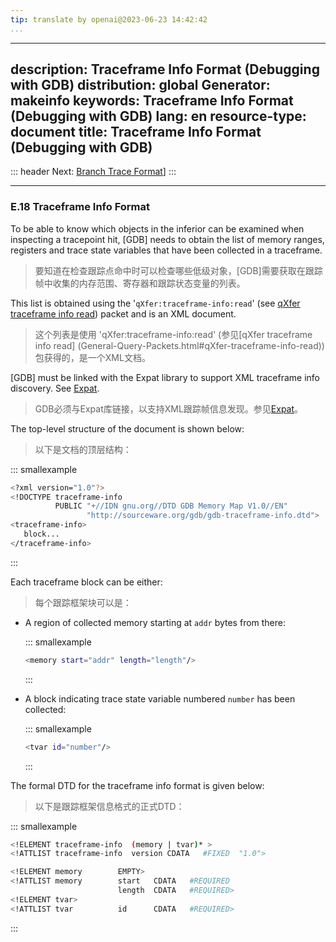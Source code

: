 ```yaml
---
tip: translate by openai@2023-06-23 14:42:42
...
```

---
description: Traceframe Info Format (Debugging with GDB)
distribution: global
Generator: makeinfo
keywords: Traceframe Info Format (Debugging with GDB)
lang: en
resource-type: document
title: Traceframe Info Format (Debugging with GDB)
---
::: header
Next: [Branch Trace Format](Branch-Trace-Format.html#Branch-Trace-Format)]
:::

---

### E.18 Traceframe Info Format


To be able to know which objects in the inferior can be examined when inspecting a tracepoint hit, [GDB] needs to obtain the list of memory ranges, registers and trace state variables that have been collected in a traceframe.

> 要知道在检查跟踪点命中时可以检查哪些低级对象，[GDB]需要获取在跟踪帧中收集的内存范围、寄存器和跟踪状态变量的列表。


This list is obtained using the '`qXfer:traceframe-info:read`' (see [qXfer traceframe info read](General-Query-Packets.html#qXfer-traceframe-info-read)) packet and is an XML document.

> 这个列表是使用 'qXfer:traceframe-info:read' (参见[qXfer traceframe info read] (General-Query-Packets.html#qXfer-traceframe-info-read)) 包获得的，是一个XML文档。


[GDB] must be linked with the Expat library to support XML traceframe info discovery. See [Expat](Requirements.html#Expat).

> GDB必须与Expat库链接，以支持XML跟踪帧信息发现。参见[Expat](Requirements.html#Expat)。


The top-level structure of the document is shown below:

> 以下是文档的顶层结构：

::: smallexample

```bash
<?xml version="1.0"?>
<!DOCTYPE traceframe-info
          PUBLIC "+//IDN gnu.org//DTD GDB Memory Map V1.0//EN"
                 "http://sourceware.org/gdb/gdb-traceframe-info.dtd">
<traceframe-info>
   block...
</traceframe-info>
```

:::


Each traceframe block can be either:

> 每个跟踪框架块可以是：

- A region of collected memory starting at `addr` bytes from there:

  ::: smallexample

  ```bash
  <memory start="addr" length="length"/>
  ```

  :::
- A block indicating trace state variable numbered `number` has been collected:

  ::: smallexample

  ```bash
  <tvar id="number"/>
  ```

  :::


The formal DTD for the traceframe info format is given below:

> 以下是跟踪框架信息格式的正式DTD：

::: smallexample

```bash
<!ELEMENT traceframe-info  (memory | tvar)* >
<!ATTLIST traceframe-info  version CDATA   #FIXED  "1.0">

<!ELEMENT memory        EMPTY>
<!ATTLIST memory        start   CDATA   #REQUIRED
                        length  CDATA   #REQUIRED>
<!ELEMENT tvar>
<!ATTLIST tvar          id      CDATA   #REQUIRED>
```

:::
